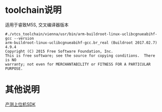# toolchain说明

适用于睿致M5S, 交叉编译器版本
```shell
#./vtcs_toolchain/vienna/usr/bin/arm-buildroot-linux-uclibcgnueabihf-gcc --version
arm-buildroot-linux-uclibcgnueabihf-gcc.br_real (Buildroot 2017.02.7) 4.9.4
Copyright (C) 2015 Free Software Foundation, Inc.
This is free software; see the source for copying conditions.  There is NO
warranty; not even for MERCHANTABILITY or FITNESS FOR A PARTICULAR PURPOSE.
```

# 其他说明

[产测上位机SDK](https://github.com/TuyaInc/TUYA_PTS_SDK/)
